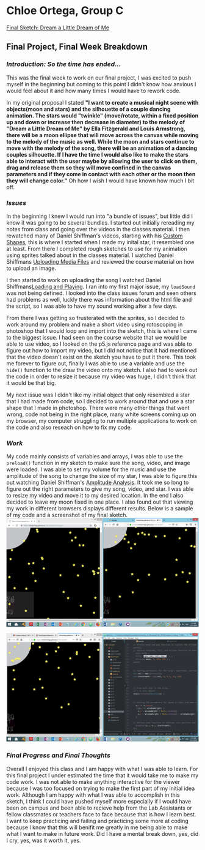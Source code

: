 # Chloe Ortega, Group C

[Final Sketch: Dream a Little Dream of Me](https://chloeortega.github.io/120-work/Final-Project/)

## Final Project, Final Week Breakdown


### *Introduction: So the time has ended...*

This was the final week to work on our final project, I was excited to push myself in the beginning but coming to this point I didn't know how anxious I would feel about it and how many times I would have to rework code.

In my original proposal I stated **"I want to create a musical night scene with objects(moon and stars) and the silhouette of a couple dancing animation. The stars would "twinkle" (move/rotate, within a fixed position up and down or increase then decrease in diameter) to the melody of "Dream a Little Dream of Me" by Ella Fitzgerald and Louis Armstrong, there will be a moon ellipse that will move across the canvas while moving to the melody of the music as well. While the moon and stars continue to move with the melody of the song, there will be an animation of a dancing couples silhouette. If I have the time I would also like to make the stars able to interact with the user maybe by allowing the user to click on them, drag and release them so they will move confined in the canvas parameters and if they come in contact with each other or the moon then they will change color."** Oh how I wish I would have known how much I bit off.


### *Issues*

In the beginning I knew I would run into "a bundle of issues", but little did I know it was going to be several bundles. I started out initially rereading my notes from class and going over the videos in the classes material. I then rewatched many of Daniel Shiffman's videos, starting with his [Custom Shapes](https://www.youtube.com/watch?v=76fiD5DvzeQ&t=612s), this is where I started when I made my inital star, it resembled one at least. From there I completed rough sketches to use for my animation using sprites talked about in the classes material. I watched Daniel Shiffmans [Uploading Media Files](https://www.youtube.com/watch?v=rO6M5hj0V-o&t=49s) and reviewed the course material on how to upload an image.

I then started to work on uploading the song I watched Daniel Shiffmans[Loading and Playing](https://www.youtube.com/watch?v=Pn1g1wjxl_0&t=13s). I ran into my first major issue, my `loadSound` was not being defined. I looked into the class issues forum and seen others had problems as well, luckly there was information about the html file and the script, so I was able to have my sound working after a few days.

From there I was getting so frusterated with the sprites, so I decided to work around my problem and make a short video using rotoscoping in photoshop that I would loop and import into the sketch, this is where I came to the biggest issue. I had seen on the course website that we would be able to use video, so I looked on the p5.js reference page and was able to figure out how to import my video, but I did not notice that it had mentioned that the video doesn't exist on the sketch you have to put it there. This took me forever to figure out, finally I was able to use a variable and use the `hide()` function to the draw the video onto my sketch. I also had to work out the code in order to resize it because my video was huge, I didn't think that it would be that big.

My next issue was I didn't like my initial object that only resembled a star that I had made from code, so I decided to work around that and use a star shape that I made in photoshop. There were many other things that went wrong, code not being in the right place, many white screens coming up on my browser, my computer struggling to run multiple applications to work on the code and also reseach on how to fix my code.


### *Work*

My code mainly consists of variables and arrays, I was able to use the `preload()` function in my sketch to make sure the song, video, and image were loaded. I was able to set my volume for the music and use the amplitude of the song to change the size of my star, I was able to figure this out watching Daniel Shiffman's [Amplitude Analysis](https://www.youtube.com/watch?v=NCCHQwNAN6Y). It took me so long to figure out the right parameters to give my song, video, and star. I was able to resize my video and move it to my desired location. In the end I also decided to leave my moon fixed in one place. I also found out that viewing my work in different browsers displays different results. Below is a sample of my code and a screenshot of my final sketch.
![These are screenshots of my sketch displayed in Firefox and Chrome, in Chrome my video does not work sometimes and there is a clear distinction between the video and the sketch's background, but the stars move faster. In Firefox my video and canvas background blend in seamlessly and my animation works, but the stars move slower](browsers.png)

![This is a screenshot of my code and my final sketch](finalcode.png)


### *Final Progress and Final Thoughts*

Overall I enjoyed this class and I am happy with what I was able to learn. For this final project I under estimated the time that it would take me to make my code work. I was not able to make anything interactive for the viewer because I was too focused on trying to make the first part of my initial idea work. Although I am happy with what I was able to accomplish in this sketch, I think I could have pushed myself more especially if I would have been on campus and been able to recieve help from the Lab Assistants or fellow classmates or teachers face to face because that is how I learn best. I want to keep practicing and failing and practicing some more at coding because I know that this will benifit me greatly in me being able to make what I want to make in future work. Did I have a mental break down, yes, did I cry, yes, was it worth it, yes. 
